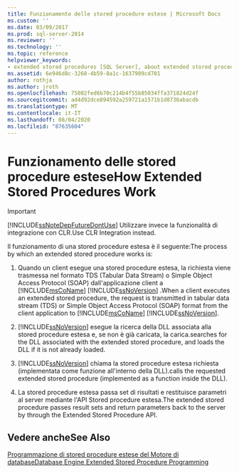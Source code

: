 ```yaml
---
title: Funzionamento delle stored procedure estese | Microsoft Docs
ms.custom: ''
ms.date: 03/09/2017
ms.prod: sql-server-2014
ms.reviewer: ''
ms.technology: ''
ms.topic: reference
helpviewer_keywords:
- extended stored procedures [SQL Server], about extended stored procedures
ms.assetid: 6e946d8c-3268-4b59-8a1c-1637909cd701
author: rothja
ms.author: jroth
ms.openlocfilehash: 75082fed6b70c214b4f55b85034ffa371824d24f
ms.sourcegitcommit: ad4d92dce894592a259721a1571b1d8736abacdb
ms.translationtype: MT
ms.contentlocale: it-IT
ms.lasthandoff: 08/04/2020
ms.locfileid: "87635604"
---
```

# <a name="how-extended-stored-procedures-work"></a><span data-ttu-id="3282f-102">Funzionamento delle stored procedure estese</span><span class="sxs-lookup"><span data-stu-id="3282f-102">How Extended Stored Procedures Work</span></span>
    
> [!IMPORTANT]  
>  [!INCLUDE[ssNoteDepFutureDontUse](../../includes/ssnotedepfuturedontuse-md.md)] <span data-ttu-id="3282f-103">Utilizzare invece la funzionalità di integrazione con CLR.</span><span class="sxs-lookup"><span data-stu-id="3282f-103">Use CLR Integration instead.</span></span>  
  
 <span data-ttu-id="3282f-104">Il funzionamento di una stored procedure estesa è il seguente:</span><span class="sxs-lookup"><span data-stu-id="3282f-104">The process by which an extended stored procedure works is:</span></span>  
  
1.  <span data-ttu-id="3282f-105">Quando un client esegue una stored procedure estesa, la richiesta viene trasmessa nel formato TDS (Tabular Data Stream) o Simple Object Access Protocol (SOAP) dall'applicazione client a [!INCLUDE[msCoName](../../includes/msconame-md.md)] [!INCLUDE[ssNoVersion](../../includes/ssnoversion-md.md)] .</span><span class="sxs-lookup"><span data-stu-id="3282f-105">When a client executes an extended stored procedure, the request is transmitted in tabular data stream (TDS) or Simple Object Access Protocol (SOAP) format from the client application to [!INCLUDE[msCoName](../../includes/msconame-md.md)] [!INCLUDE[ssNoVersion](../../includes/ssnoversion-md.md)].</span></span>  
  
2.  [!INCLUDE[ssNoVersion](../../includes/ssnoversion-md.md)] <span data-ttu-id="3282f-106">esegue la ricerca della DLL associata alla stored procedure estesa e, se non è già caricata, la carica.</span><span class="sxs-lookup"><span data-stu-id="3282f-106">searches for the DLL associated with the extended stored procedure, and loads the DLL if it is not already loaded.</span></span>  
  
3.  [!INCLUDE[ssNoVersion](../../includes/ssnoversion-md.md)] <span data-ttu-id="3282f-107">chiama la stored procedure estesa richiesta (implementata come funzione all'interno della DLL).</span><span class="sxs-lookup"><span data-stu-id="3282f-107">calls the requested extended stored procedure (implemented as a function inside the DLL).</span></span>  
  
4.  <span data-ttu-id="3282f-108">La stored procedure estesa passa set di risultati e restituisce parametri al server mediante l'API Stored procedure estesa.</span><span class="sxs-lookup"><span data-stu-id="3282f-108">The extended stored procedure passes result sets and return parameters back to the server by through the Extended Stored Procedure API.</span></span>  
  
## <a name="see-also"></a><span data-ttu-id="3282f-109">Vedere anche</span><span class="sxs-lookup"><span data-stu-id="3282f-109">See Also</span></span>  
 [<span data-ttu-id="3282f-110">Programmazione di stored procedure estese del Motore di database</span><span class="sxs-lookup"><span data-stu-id="3282f-110">Database Engine Extended Stored Procedure Programming</span></span>](../database-engine-extended-stored-procedure-programming.md)  
  
  
